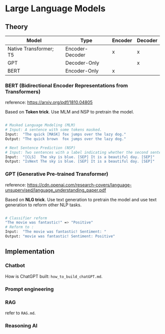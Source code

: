 # Large Language Models

## Theory

| Model     | Type      |  Encoder | Decoder
|---------------|---------------|-------------|-------------|
| Native Transformer; T5 | Encoder-Decoder | x | x|
| GPT | Decoder-Only |  | x|
| BERT | Encoder-Only |x | |

### BERT (Bidirectional Encoder Representations from Transformers)
reference: https://arxiv.org/pdf/1810.04805

Based on **Token trick**. Use MLM and NSP to pretrain the model.

```bash

# Masked Language Modeling (MLM)
# Input: A sentence with some tokens masked.
Input:  "The quick [MASK] fox jumps over the lazy dog."
Output: "The quick brown  fox jumps over the lazy dog."

# Next Sentence Prediction (NSP)
# Input: Two sentences with a label indicating whether the second sentence follows the first.
Input:  "[CLS]  The sky is blue. [SEP] It is a beautiful day. [SEP]"
Output: "IsNext The sky is blue. [SEP] It is a beautiful day. [SEP]"  

```

### GPT (Generative Pre-trained Transformer)
reference: https://cdn.openai.com/research-covers/language-unsupervised/language_understanding_paper.pdf


Based on **NLG trick**. Use text generation to pretrain the model and use text generation to reform other NLP tasks.

```bash

# Classifier reform
"The movie was fantastic!" => "Positive" 
# Reform to :
Input:  "The movie was fantastic! Sentiment: "
Output: "movie was fantastic! Sentiment: Positive"

```



## Implementation

### Chatbot

How is ChatGPT built: `how_to_build_chatGPT.md`.

### Prompt engineering

### RAG
refer to `RAG.md`.

### Reasoning AI


